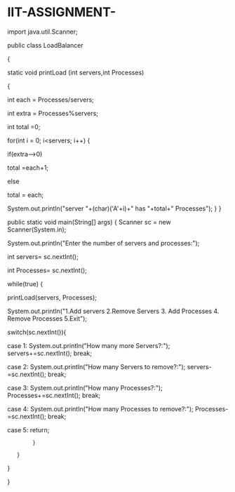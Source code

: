 # IIT-ASSIGNMENT-

import java.util.Scanner;

public class LoadBalancer

 {

static void printLoad (int servers,int Processes)

{

int each = Processes/servers;

int extra = Processes%servers;

int total =0;

for(int i = 0; i<servers; i++)
{

if(extra-->0) 

total =each+1;

else 

total = each;

System.out.println("server "+(char)('A'+i)+" has "+total+" Processes");
  }
 }

public static void main(String[] args)
{
 Scanner sc = new Scanner(System.in);

System.out.println("Enter the number of servers and processes:");

int servers= sc.nextInt();

int Processes= sc.nextInt();

while(true)
{

printLoad(servers, Processes);

System.out.println("1.Add servers 2.Remove Servers 3. Add Processes 4. Remove Processes 5.Exit");

switch(sc.nextInt()){

case 1:
System.out.println("How many more Servers?:");
                    servers+=sc.nextInt();
break;


case 2:
System.out.println("How many Servers to remove?:");
                    servers-=sc.nextInt();
break;


case 3:
System.out.println("How many Processes?:");
                    Processes+=sc.nextInt();
break;


case 4:
System.out.println("How many Processes to remove?:");
                    Processes-=sc.nextInt();
break;


case 5:
return;
            
            }
       
       }
   
   }

}

